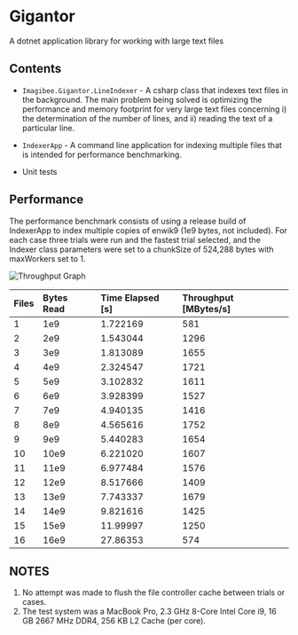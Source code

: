 # Gigantor
A dotnet application library for working with large text files

## Contents

- `Imagibee.Gigantor.LineIndexer` - A csharp class that indexes text files in the background.  The main problem being solved is optimizing the performance and memory footprint for very large text files concerning i) the determination of the number of lines, and ii) reading the text of a particular line.

- `IndexerApp` - A command line application for indexing multiple files that is intended for performance benchmarking.

- Unit tests

## Performance
The performance benchmark consists of using a release build of IndexerApp to index multiple copies of enwik9 (1e9 bytes, not included). For each case three trials were run and the fastest trial selected, and the Indexer class parameters were set to a chunkSize of 524,288 bytes with maxWorkers set to 1.

![Throughput Graph](https://github.com/imagibee/LargeTextFile/blob/main/Images/throughput.png?raw=true)

| Files | Bytes Read | Time Elapsed [s] | Throughput [MBytes/s]
|:------|:-----------|:-----------------|:---------------------
| 1     | 1e9        | 1.722169         | 581
| 2     | 2e9        | 1.543044         | 1296
| 3     | 3e9        | 1.813089         | 1655
| 4     | 4e9        | 2.324547         | 1721
| 5     | 5e9        | 3.102832         | 1611
| 6     | 6e9        | 3.928399         | 1527
| 7     | 7e9        | 4.940135         | 1416
| 8     | 8e9        | 4.565616         | 1752
| 9     | 9e9        | 5.440283         | 1654
| 10    | 10e9       | 6.221020         | 1607 
| 11    | 11e9       | 6.977484         | 1576 
| 12    | 12e9       | 8.517666         | 1409
| 13    | 13e9       | 7.743337         | 1679
| 14    | 14e9       | 9.821616         | 1425
| 15    | 15e9       | 11.99997         | 1250
| 16    | 16e9       | 27.86353         | 574


## NOTES
1. No attempt was made to flush the file controller cache between trials or cases.
2. The test system was a MacBook Pro, 2.3 GHz 8-Core Intel Core i9, 16 GB 2667 MHz DDR4, 256 KB L2 Cache (per core). 
